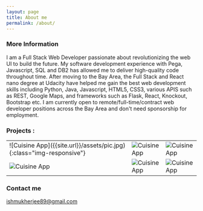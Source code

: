 ```yaml
---
layout: page
title: About me 
permalink: /about/
---
```


### More Information

 I am a Full Stack Web Developer passionate about revolutionizing the web UI to build the future. My software development experience with Pega, Javascript, SQL and DB2 has allowed me to deliver high-quality code throughout time. After moving to the Bay Area, the Full Stack and React nano degree at Udacity have helped me gain the best web development skills including Python, Java, Javascript, HTML5, CSS3, various APIS such as REST, Google Maps, and frameworks such as Flask, React, Knockout, Bootstrap etc. I am currently open to remote/full-time/contract web developer positions across the Bay Area and don't need sponsorship for employment.
 
 <h3>Projects :</h3>
 
 <table>
    <tr>
        <td>![Cuisine App]({{site.url}}/assets/pic.jpg){:class="img-responsive"}</td>
        <td><img src = "" alt = "Cuisine App"/></td>
        <td><img src = "" alt = "Cuisine App"/></td>
    </tr>
    <tr>
        <td><img src = "" alt = "Cuisine App"/></td>
        <td><img src = "" alt = "Cuisine App"/></td>
        <td><img src = "" alt = "Cuisine App"/></td>
    </tr>
 </table>

### Contact me

[ishmukherjee89@gmail.com](mailto:ishmukherjee89@gmail.com)